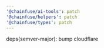 ```yaml
---
'@chainfuse/ai-tools': patch
'@chainfuse/helpers': patch
'@chainfuse/types': patch
---
```


deps(semver-major): bump cloudflare
